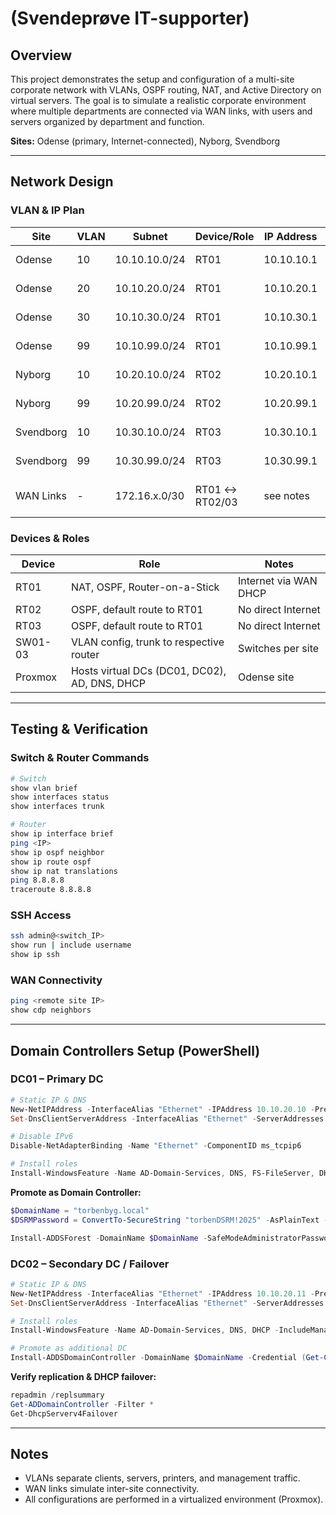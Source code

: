 # (Svendeprøve IT-supporter)

## Overview

This project demonstrates the setup and configuration of a multi-site corporate network with VLANs, OSPF routing, NAT, and Active Directory on virtual servers. The goal is to simulate a realistic corporate environment where multiple departments are connected via WAN links, with users and servers organized by department and function.

**Sites:** Odense (primary, Internet-connected), Nyborg, Svendborg

---

## Network Design

### VLAN & IP Plan

| Site      | VLAN | Subnet        | Device/Role | IP Address | Notes                        |
|----------|------|---------------|------------|-----------|-------------------------------|
| Odense   | 10   | 10.10.10.0/24 | RT01       | 10.10.10.1 | Client subnet                 |
| Odense   | 20   | 10.10.20.0/24 | RT01       | 10.10.20.1 | Server subnet                 |
| Odense   | 30   | 10.10.30.0/24 | RT01       | 10.10.30.1 | Printer subnet                |
| Odense   | 99   | 10.10.99.0/24 | RT01       | 10.10.99.1 | Management subnet             |
| Nyborg   | 10   | 10.20.10.0/24 | RT02       | 10.20.10.1 | Client subnet                 |
| Nyborg   | 99   | 10.20.99.0/24 | RT02       | 10.20.99.1 | Management subnet             |
| Svendborg| 10   | 10.30.10.0/24 | RT03       | 10.30.10.1 | Client subnet                 |
| Svendborg| 99   | 10.30.99.0/24 | RT03       | 10.30.99.1 | Management subnet             |
| WAN Links| -    | 172.16.x.0/30 | RT01 ↔ RT02/03 | see notes | Point-to-point site connections |

### Devices & Roles

| Device  | Role                           | Notes                       |
|---------|--------------------------------|-----------------------------|
| RT01    | NAT, OSPF, Router-on-a-Stick   | Internet via WAN DHCP       |
| RT02    | OSPF, default route to RT01    | No direct Internet          |
| RT03    | OSPF, default route to RT01    | No direct Internet          |
| SW01-03 | VLAN config, trunk to respective router | Switches per site |
| Proxmox | Hosts virtual DCs (DC01, DC02), AD, DNS, DHCP | Odense site |

---

## Testing & Verification

### Switch & Router Commands

```bash
# Switch
show vlan brief
show interfaces status
show interfaces trunk

# Router
show ip interface brief
ping <IP>
show ip ospf neighbor
show ip route ospf
show ip nat translations
ping 8.8.8.8
traceroute 8.8.8.8
```

### SSH Access
```bash
ssh admin@<switch_IP>
show run | include username
show ip ssh
```

### WAN Connectivity
```bash
ping <remote site IP>
show cdp neighbors
```

---

## Domain Controllers Setup (PowerShell)

### DC01 – Primary DC

```powershell
# Static IP & DNS
New-NetIPAddress -InterfaceAlias "Ethernet" -IPAddress 10.10.20.10 -PrefixLength 24 -DefaultGateway 10.10.20.1
Set-DnsClientServerAddress -InterfaceAlias "Ethernet" -ServerAddresses 10.10.20.10,1.1.1.1

# Disable IPv6
Disable-NetAdapterBinding -Name "Ethernet" -ComponentID ms_tcpip6

# Install roles
Install-WindowsFeature -Name AD-Domain-Services, DNS, FS-FileServer, DHCP -IncludeManagementTools
```

**Promote as Domain Controller:**
```powershell
$DomainName = "torbenbyg.local"
$DSRMPassword = ConvertTo-SecureString "torbenDSRM!2025" -AsPlainText -Force

Install-ADDSForest -DomainName $DomainName -SafeModeAdministratorPassword $DSRMPassword -InstallDNS -Force:$true
```

### DC02 – Secondary DC / Failover

```powershell
# Static IP & DNS
New-NetIPAddress -InterfaceAlias "Ethernet" -IPAddress 10.10.20.11 -PrefixLength 24 -DefaultGateway 10.10.20.1
Set-DnsClientServerAddress -InterfaceAlias "Ethernet" -ServerAddresses 10.10.20.10,1.1.1.1

# Install roles
Install-WindowsFeature -Name AD-Domain-Services, DNS, DHCP -IncludeManagementTools

# Promote as additional DC
Install-ADDSDomainController -DomainName $DomainName -Credential (Get-Credential) -InstallDNS -ReplicationSourceDC DC01.torbenbyg.local -Force:$true
```

**Verify replication & DHCP failover:**
```powershell
repadmin /replsummary
Get-ADDomainController -Filter *
Get-DhcpServerv4Failover
```

---

## Notes

- VLANs separate clients, servers, printers, and management traffic.
- WAN links simulate inter-site connectivity.
- All configurations are performed in a virtualized environment (Proxmox).
